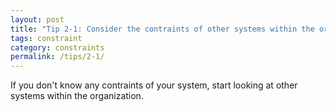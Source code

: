 ```yaml
---
layout: post
title: "Tip 2-1: Consider the contraints of other systems within the organization!"
tags: constraint
category: constraints
permalink: /tips/2-1/
---
```


If you don't know any contraints of your system, start looking at other
systems within the organization.
